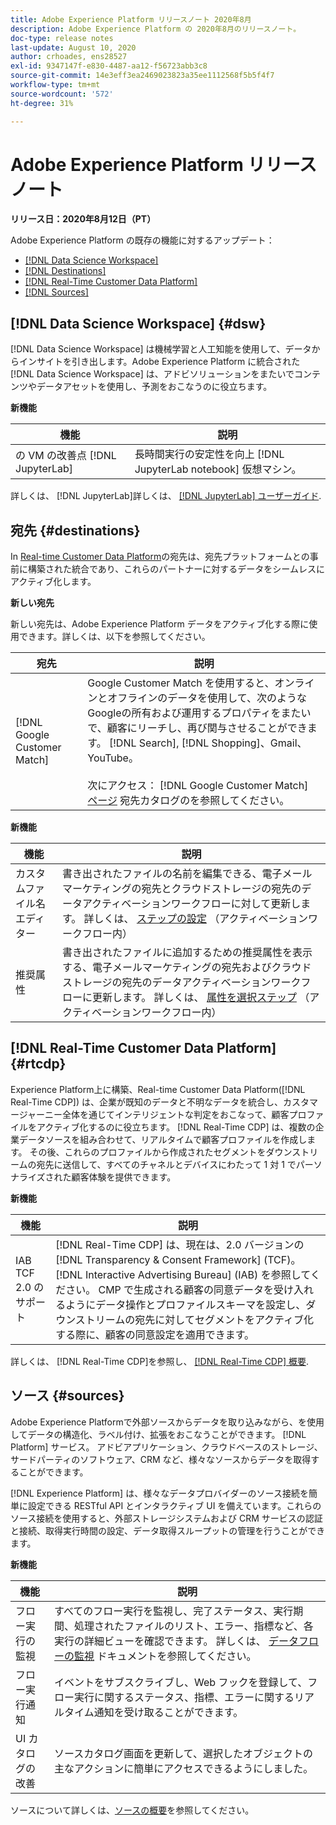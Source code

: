 ```yaml
---
title: Adobe Experience Platform リリースノート 2020年8月
description: Adobe Experience Platform の 2020年8月のリリースノート。
doc-type: release notes
last-update: August 10, 2020
author: crhoades, ens28527
exl-id: 9347147f-e830-4487-aa12-f56723abb3c8
source-git-commit: 14e3eff3ea2469023823a35ee1112568f5b5f4f7
workflow-type: tm+mt
source-wordcount: '572'
ht-degree: 31%

---
```


# Adobe Experience Platform リリースノート

**リリース日：2020年8月12日（PT）**

Adobe Experience Platform の既存の機能に対するアップデート：

- [[!DNL Data Science Workspace]](#dsw)
- [[!DNL Destinations]](#destinations)
- [[!DNL Real-Time Customer Data Platform]](#rtcdp)
- [[!DNL Sources]](#sources)

## [!DNL Data Science Workspace] {#dsw}

 [!DNL Data Science Workspace] は機械学習と人工知能を使用して、データからインサイトを引き出します。Adobe Experience Platform に統合された [!DNL Data Science Workspace] は、アドビソリューションをまたいでコンテンツやデータアセットを使用し、予測をおこなうのに役立ちます。

**新機能**

| 機能 | 説明 |
| ------- | ----------- |
| の VM の改善点 [!DNL JupyterLab] | 長時間実行の安定性を向上 [!DNL JupyterLab notebook] 仮想マシン。 |

詳しくは、 [!DNL JupyterLab]詳しくは、 [[!DNL JupyterLab] ユーザーガイド](../../data-science-workspace/jupyterlab/overview.md).

## 宛先 {#destinations}

In [Real-time Customer Data Platform](../../rtcdp/overview.md)の宛先は、宛先プラットフォームとの事前に構築された統合であり、これらのパートナーに対するデータをシームレスにアクティブ化します。

**新しい宛先**

新しい宛先は、Adobe Experience Platform データをアクティブ化する際に使用できます。詳しくは、以下を参照してください。

| 宛先 | 説明 |
|--- | ---|
| [!DNL Google Customer Match] | Google Customer Match を使用すると、オンラインとオフラインのデータを使用して、次のようなGoogleの所有および運用するプロパティをまたいで、顧客にリーチし、再び関与させることができます。 [!DNL Search], [!DNL Shopping]、Gmail、YouTube。 <br><br> 次にアクセス： [!DNL Google Customer Match] [ページ](../../destinations/catalog/advertising/google-customer-match.md) 宛先カタログのを参照してください。 |

**新機能**

| 機能 | 説明 |
|------- | -----------|
| カスタムファイル名エディター | 書き出されたファイルの名前を編集できる、電子メールマーケティングの宛先とクラウドストレージの宛先のデータアクティベーションワークフローに対して更新します。 詳しくは、 [ ステップの設定](../../destinations/ui/activate-batch-profile-destinations.md) （アクティベーションワークフロー内） |
| 推奨属性 | 書き出されたファイルに追加するための推奨属性を表示する、電子メールマーケティングの宛先およびクラウドストレージの宛先のデータアクティベーションワークフローに更新します。 詳しくは、 [属性を選択ステップ](../../destinations/ui/activate-batch-profile-destinations.md) （アクティベーションワークフロー内） |

## [!DNL Real-Time Customer Data Platform] {#rtcdp}

Experience Platform上に構築、Real-time Customer Data Platform([!DNL Real-Time CDP]) は、企業が既知のデータと不明なデータを統合し、カスタマージャーニー全体を通じてインテリジェントな判定をおこなって、顧客プロファイルをアクティブ化するのに役立ちます。 [!DNL Real-Time CDP] は、複数の企業データソースを組み合わせて、リアルタイムで顧客プロファイルを作成します。 その後、これらのプロファイルから作成されたセグメントをダウンストリームの宛先に送信して、すべてのチャネルとデバイスにわたって 1 対 1 でパーソナライズされた顧客体験を提供できます。

**新機能**

| 機能 | 説明 |
| ------- | ----------- |
| IAB TCF 2.0 のサポート | [!DNL Real-Time CDP] は、現在は、2.0 バージョンの [!DNL Transparency & Consent Framework] (TCF)。 [!DNL Interactive Advertising Bureau] (IAB) を参照してください。 CMP で生成される顧客の同意データを受け入れるようにデータ操作とプロファイルスキーマを設定し、ダウンストリームの宛先に対してセグメントをアクティブ化する際に、顧客の同意設定を適用できます。 |

詳しくは、 [!DNL Real-Time CDP]を参照し、 [[!DNL Real-Time CDP] 概要](../../rtcdp/overview.md).

## ソース {#sources}

Adobe Experience Platformで外部ソースからデータを取り込みながら、を使用してデータの構造化、ラベル付け、拡張をおこなうことができます。 [!DNL Platform] サービス。 アドビアプリケーション、クラウドベースのストレージ、サードパーティのソフトウェア、CRM など、様々なソースからデータを取得することができます。

[!DNL Experience Platform] は、様々なデータプロバイダーのソース接続を簡単に設定できる RESTful API とインタラクティブ UI を備えています。これらのソース接続を使用すると、外部ストレージシステムおよび CRM サービスの認証と接続、取得実行時間の設定、データ取得スループットの管理を行うことができます。

**新機能**

| 機能 | 説明 |
| ------- | ----------- |
| フロー実行の監視 | すべてのフロー実行を監視し、完了ステータス、実行期間、処理されたファイルのリスト、エラー、指標など、各実行の詳細ビューを確認できます。 詳しくは、 [データフローの監視](../../sources/tutorials/ui/monitor.md) ドキュメントを参照してください。 |
| フロー実行通知 | イベントをサブスクライブし、Web フックを登録して、フロー実行に関するステータス、指標、エラーに関するリアルタイム通知を受け取ることができます。 |
| UI カタログの改善 | ソースカタログ画面を更新して、選択したオブジェクトの主なアクションに簡単にアクセスできるようにしました。 |

ソースについて詳しくは、[ソースの概要](../../sources/home.md)を参照してください。
